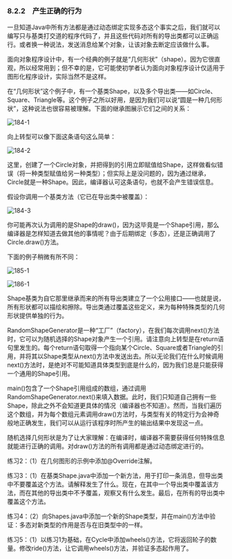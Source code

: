 ### 8.2.2　产生正确的行为

一旦知道Java中所有方法都是通过动态绑定实现多态这个事实之后，我们就可以编写只与基类打交道的程序代码了，并且这些代码对所有的导出类都可以正确运行。或者换一种说法，发送消息给某个对象，让该对象去断定应该做什么事。

面向对象程序设计中，有一个经典的例子就是“几何形状”（shape）。因为它很直观，所以经常用到；但不幸的是，它可能使初学者认为面向对象程序设计仅适用于图形化程序设计，实际当然不是这样。

在“几何形状”这个例子中，有一个基类Shape，以及多个导出类——如Circle、Square、Triangle等。这个例子之所以好用，是因为我们可以说“圆是一种几何形状”，这种说法也很容易被理解。下面的继承图展示它们之间的关系：

![184-1](../Images/image02861.jpeg)

向上转型可以像下面这条语句这么简单：

![184-2](../Images/image02862.jpeg)

这里，创建了一个Circle对象，并把得到的引用立即赋值给Shape，这样做看似错误（将一种类型赋值给另一种类型）；但实际上是没问题的，因为通过继承，Circle就是一种Shape。因此，编译器认可这条语句，也就不会产生错误信息。

假设你调用一个基类方法（它已在导出类中被覆盖）：

![184-3](../Images/image02863.jpeg)

你可能再次认为调用的是Shape的draw()，因为这毕竟是一个Shape引用，那么编译器是怎样知道去做其他的事情呢？由于后期绑定（多态），还是正确调用了Circle.draw()方法。

下面的例子稍微有所不同：

![185-1](../Images/image02864.jpeg)

![186-1](../Images/image02865.jpeg)

Shape基类为自它那里继承而来的所有导出类建立了一个公用接口——也就是说，所有形状都可以描绘和擦除。导出类通过覆盖这些定义，来为每种特殊类型的几何形状提供单独的行为。

RandomShapeGenerator是一种“工厂”（factory），在我们每次调用next()方法时，它可以为随机选择的Shape对象产生一个引用。请注意向上转型是在return语句里发生的。每个return语句取得一个指向某个Circle、Square或者Triangle的引用，并将其以Shape类型从next()方法中发送出去。所以无论我们在什么时候调用next()方法时，是绝对不可能知道具体类型到底是什么的，因为我们总是只能获得一个通用的Shape引用。

main()包含了一个Shape引用组成的数组，通过调用RandomShapeGenerator.next()来填入数据。此时，我们只知道自己拥有一些Shape，除此之外不会知道更具体的情况（编译器也不知道）。然而，当我们遍历这个数组，并为每个数组元素调用draw()方法时，与类型有关的特定行为会神奇般地正确发生，我们可以从运行该程序时所产生的输出结果中发现这一点。

随机选择几何形状是为了让大家理解：在编译时，编译器不需要获得任何特殊信息就能进行正确的调用。对draw()方法的所有调用都是通过动态绑定进行的。

练习2：（1）在几何图形的示例中添加@Override注解。

练习3：（1）在基类Shape.java中添加一个新方法，用于打印一条消息，但导出类中不要覆盖这个方法。请解释发生了什么。现在，在其中一个导出类中覆盖该方法，而在其他的导出类中不予覆盖，观察又有什么发生。最后，在所有的导出类中覆盖这个方法。

练习4：（2）向Shapes.java中添加一个新的Shape类型，并在main()方法中验证：多态对新类型的作用是否与在旧类型中的一样。

练习5：（1）以练习1为基础，在Cycle中添加wheels()方法，它将返回轮子的数量。修改ride()方法，让它调用wheels()方法，并验证多态起作用了。
